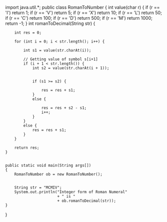 import java.util.*;
 public class RomanToNumber {
    int value(char r)
    {
        if (r == 'I')
            return 1;
        if (r == 'V')
            return 5;
        if (r == 'X')
            return 10;
        if (r == 'L')
            return 50;
        if (r == 'C')
            return 100;
        if (r == 'D')
            return 500;
        if (r == 'M')
            return 1000;
        return -1;
    }
      int romanToDecimal(String str)
    {
       
        int res = 0;
 
        for (int i = 0; i < str.length(); i++) {
           
            int s1 = value(str.charAt(i));
 
            // Getting value of symbol s[i+1]
            if (i + 1 < str.length()) {
                int s2 = value(str.charAt(i + 1));
 
                
                if (s1 >= s2) {
                    
                    res = res + s1;
                }
                else {
                  
                    res = res + s2 - s1;
                    i++;
                }
            }
            else {
                res = res + s1;
            }
        }
 
        return res;
    }
 
   
    public static void main(String args[])
    {
        RomanToNumber ob = new RomanToNumber();
 
      
        String str = "MCMIV";
        System.out.println("Integer form of Roman Numeral"
                           + " is "
                           + ob.romanToDecimal(str));
    }
}
